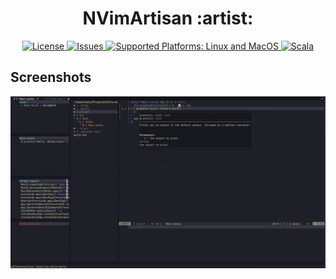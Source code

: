 <h1 align="center">NVimArtisan :artist:</h1>
<div align="center">
    <a href="https://github.com/erayaydin/NVimArtisan/blob/main/LICENSE">
        <img src="https://img.shields.io/github/license/erayaydin/NVimArtisan" alt="License" />
    </a>
    <a href="https://github.com/erayaydin/NVimArtisan/issues">
        <img src="https://img.shields.io/github/issues/erayaydin/NVimArtisan" alt="Issues" />
    </a>
    <a href="#">
        <img src="https://img.shields.io/badge/supports-macos%20%7C%20linux-yellowgreen" alt="Supported Platforms: Linux and MacOS" />
    </a>
    <a href="#">
        <img src="https://img.shields.io/badge/-scala-red?logo=scala&style=flat" alt="Scala" />
    </a>
</div>

<a id="screenshots"></a>
## Screenshots

![Screenshot](/docs/media/ss1.png)

